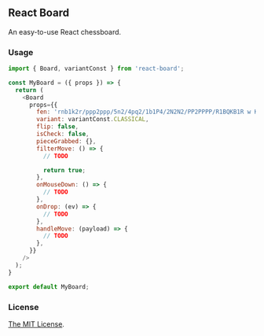 ## React Board

An easy-to-use React chessboard.

### Usage

```js
import { Board, variantConst } from 'react-board';

const MyBoard = ({ props }) => {
  return (
    <Board
      props={{
        fen: 'rnb1k2r/ppp2ppp/5n2/4pq2/1b1P4/2N2N2/PP2PPPP/R1BQKB1R w KQkq -',
        variant: variantConst.CLASSICAL,
        flip: false,
        isCheck: false,
        pieceGrabbed: {},
        filterMove: () => {
          // TODO

          return true;
        },
        onMouseDown: () => {
          // TODO
        },
        onDrop: (ev) => {
          // TODO
        },
        handleMove: (payload) => {
          // TODO
        },
      }}
    />
  );
}

export default MyBoard;
```

### License

[The MIT License](https://github.com/chesslablab/react-chess/blob/master/LICENSE).
